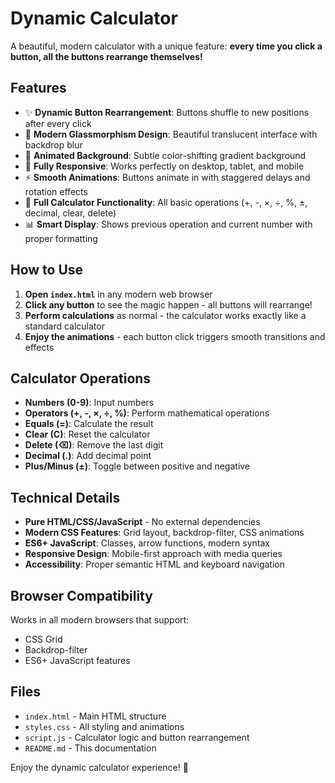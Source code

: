 # Dynamic Calculator

A beautiful, modern calculator with a unique feature: **every time you click a button, all the buttons rearrange themselves!**

## Features

- ✨ **Dynamic Button Rearrangement**: Buttons shuffle to new positions after every click
- 🎨 **Modern Glassmorphism Design**: Beautiful translucent interface with backdrop blur
- 🌈 **Animated Background**: Subtle color-shifting gradient background
- 📱 **Fully Responsive**: Works perfectly on desktop, tablet, and mobile
- ⚡ **Smooth Animations**: Buttons animate in with staggered delays and rotation effects
- 🎯 **Full Calculator Functionality**: All basic operations (+, -, ×, ÷, %, ±, decimal, clear, delete)
- 📊 **Smart Display**: Shows previous operation and current number with proper formatting

## How to Use

1. **Open `index.html`** in any modern web browser
2. **Click any button** to see the magic happen - all buttons will rearrange!
3. **Perform calculations** as normal - the calculator works exactly like a standard calculator
4. **Enjoy the animations** - each button click triggers smooth transitions and effects

## Calculator Operations

- **Numbers (0-9)**: Input numbers
- **Operators (+, -, ×, ÷, %)**: Perform mathematical operations
- **Equals (=)**: Calculate the result
- **Clear (C)**: Reset the calculator
- **Delete (⌫)**: Remove the last digit
- **Decimal (.)**: Add decimal point
- **Plus/Minus (±)**: Toggle between positive and negative

## Technical Details

- **Pure HTML/CSS/JavaScript** - No external dependencies
- **Modern CSS Features**: Grid layout, backdrop-filter, CSS animations
- **ES6+ JavaScript**: Classes, arrow functions, modern syntax
- **Responsive Design**: Mobile-first approach with media queries
- **Accessibility**: Proper semantic HTML and keyboard navigation

## Browser Compatibility

Works in all modern browsers that support:
- CSS Grid
- Backdrop-filter
- ES6+ JavaScript features

## Files

- `index.html` - Main HTML structure
- `styles.css` - All styling and animations
- `script.js` - Calculator logic and button rearrangement
- `README.md` - This documentation

Enjoy the dynamic calculator experience! 🎉
